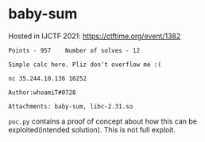 # baby-sum
Hosted in IJCTF 2021: https://ctftime.org/event/1382
```
Points - 957	Number of solves - 12

Simple calc here. Pliz don't overflow me :(

nc 35.244.10.136 10252

Author:whoamiT#0728

Attachments: baby-sum, libc-2.31.so
```

`poc.py` contains a proof of concept about how this can be exploited(intended solution). This is not full exploit.